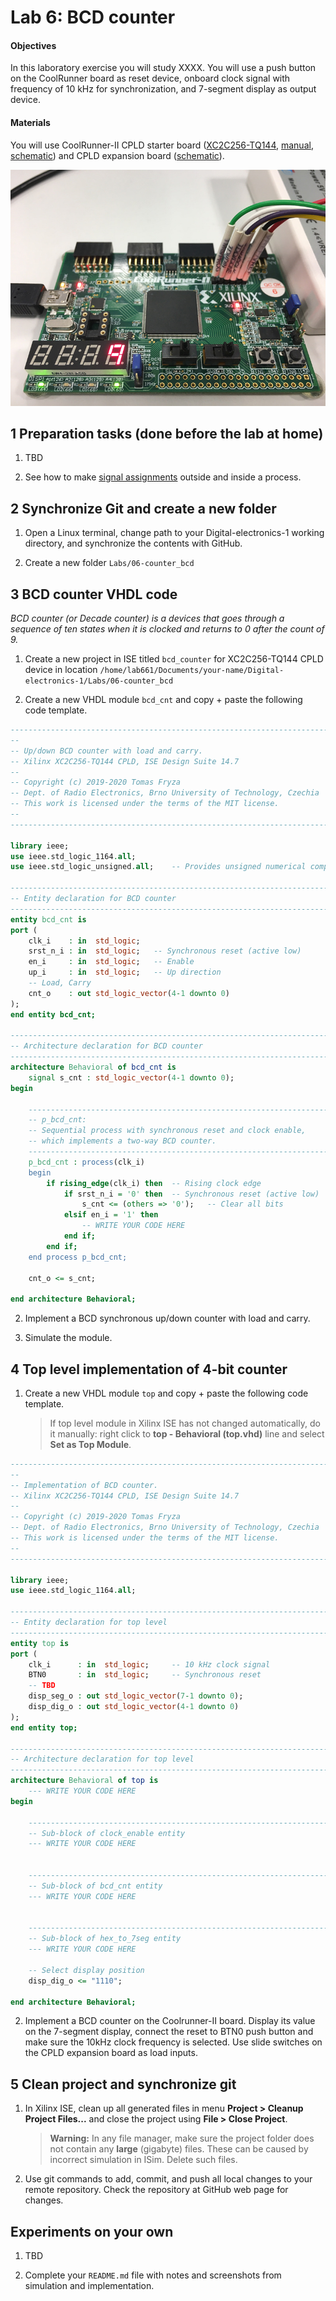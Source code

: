 # Lab 6: BCD counter

#### Objectives

In this laboratory exercise you will study XXXX.
You will use a push button on the CoolRunner board as reset device, onboard clock signal with frequency of 10&nbsp;kHz for synchronization, and 7-segment display as output device.


#### Materials

You will use CoolRunner-II CPLD starter board ([XC2C256-TQ144](../../Docs/xc2c256_cpld.pdf), [manual](../../Docs/coolrunner-ii_rm.pdf), [schematic](../../Docs/coolrunner-ii_sch.pdf)) and CPLD expansion board ([schematic](../../Docs/cpld_expansion.pdf)).

![coolrunner_bin_cnt](../../Images/coolrunner_binary_cnt.jpg)


## 1 Preparation tasks (done before the lab at home)

1. TBD

2. See how to make [signal assignments](https://github.com/tomas-fryza/Digital-electronics-1/wiki/VHDL-cheat-sheet#signal-assignments) outside and inside a process.


## 2 Synchronize Git and create a new folder

1. Open a Linux terminal, change path to your Digital-electronics-1 working directory, and synchronize the contents with GitHub.

2. Create a new folder `Labs/06-counter_bcd`


## 3 BCD counter VHDL code

*BCD counter (or Decade counter) is a devices that goes through a sequence of ten states when it is clocked and returns to 0 after the count of 9.*

1. Create a new project in ISE titled `bcd_counter` for XC2C256-TQ144 CPLD device in location `/home/lab661/Documents/your-name/Digital-electronics-1/Labs/06-counter_bcd`

2. Create a new VHDL module `bcd_cnt` and copy + paste the following code template.

```vhdl
------------------------------------------------------------------------
--
-- Up/down BCD counter with load and carry.
-- Xilinx XC2C256-TQ144 CPLD, ISE Design Suite 14.7
--
-- Copyright (c) 2019-2020 Tomas Fryza
-- Dept. of Radio Electronics, Brno University of Technology, Czechia
-- This work is licensed under the terms of the MIT license.
--
------------------------------------------------------------------------

library ieee;
use ieee.std_logic_1164.all;
use ieee.std_logic_unsigned.all;    -- Provides unsigned numerical computation

------------------------------------------------------------------------
-- Entity declaration for BCD counter
------------------------------------------------------------------------
entity bcd_cnt is
port (
    clk_i    : in  std_logic;
    srst_n_i : in  std_logic;   -- Synchronous reset (active low)
    en_i     : in  std_logic;   -- Enable
    up_i     : in  std_logic;   -- Up direction
    -- Load, Carry
    cnt_o    : out std_logic_vector(4-1 downto 0)
);
end entity bcd_cnt;

------------------------------------------------------------------------
-- Architecture declaration for BCD counter
------------------------------------------------------------------------
architecture Behavioral of bcd_cnt is
    signal s_cnt : std_logic_vector(4-1 downto 0);
begin

    --------------------------------------------------------------------
    -- p_bcd_cnt:
    -- Sequential process with synchronous reset and clock enable,
    -- which implements a two-way BCD counter.
    --------------------------------------------------------------------
    p_bcd_cnt : process(clk_i)
    begin
        if rising_edge(clk_i) then  -- Rising clock edge
            if srst_n_i = '0' then  -- Synchronous reset (active low)
                s_cnt <= (others => '0');   -- Clear all bits
            elsif en_i = '1' then
                -- WRITE YOUR CODE HERE
            end if;
        end if;
    end process p_bcd_cnt;

    cnt_o <= s_cnt;

end architecture Behavioral;
```

2. Implement a BCD synchronous up/down counter with load and carry.

3. Simulate the module.


## 4 Top level implementation of 4-bit counter

1. Create a new VHDL module `top` and copy + paste the following code template.

    > If top level module in Xilinx ISE has not changed automatically, do it manually: right click to **top - Behavioral (top.vhd)** line and select **Set as Top Module**.
    >

```vhdl
------------------------------------------------------------------------
--
-- Implementation of BCD counter.
-- Xilinx XC2C256-TQ144 CPLD, ISE Design Suite 14.7
--
-- Copyright (c) 2019-2020 Tomas Fryza
-- Dept. of Radio Electronics, Brno University of Technology, Czechia
-- This work is licensed under the terms of the MIT license.
--
------------------------------------------------------------------------

library ieee;
use ieee.std_logic_1164.all;

------------------------------------------------------------------------
-- Entity declaration for top level
------------------------------------------------------------------------
entity top is
port (
    clk_i      : in  std_logic;     -- 10 kHz clock signal
    BTN0       : in  std_logic;     -- Synchronous reset
    -- TBD
    disp_seg_o : out std_logic_vector(7-1 downto 0);
    disp_dig_o : out std_logic_vector(4-1 downto 0)
);
end entity top;

------------------------------------------------------------------------
-- Architecture declaration for top level
------------------------------------------------------------------------
architecture Behavioral of top is
    --- WRITE YOUR CODE HERE
begin

    --------------------------------------------------------------------
    -- Sub-block of clock_enable entity
    --- WRITE YOUR CODE HERE


    --------------------------------------------------------------------
    -- Sub-block of bcd_cnt entity
    --- WRITE YOUR CODE HERE


    --------------------------------------------------------------------
    -- Sub-block of hex_to_7seg entity
    --- WRITE YOUR CODE HERE

    -- Select display position
    disp_dig_o <= "1110";

end architecture Behavioral;
```

2. Implement a BCD counter on the Coolrunner-II board. Display its value on the 7-segment display, connect the reset to BTN0 push button and make sure the 10kHz clock frequency is selected. Use slide switches on the CPLD expansion board as load inputs.


## 5 Clean project and synchronize git

1. In Xilinx ISE, clean up all generated files in menu **Project > Cleanup Project Files...** and close the project using **File > Close Project**.

    > **Warning:** In any file manager, make sure the project folder does not contain any **large** (gigabyte) files. These can be caused by incorrect simulation in ISim. Delete such files.
    >

2. Use git commands to add, commit, and push all local changes to your remote repository. Check the repository at GitHub web page for changes.


## Experiments on your own

1. TBD

2. Complete your `README.md` file with notes and screenshots from simulation and implementation.

